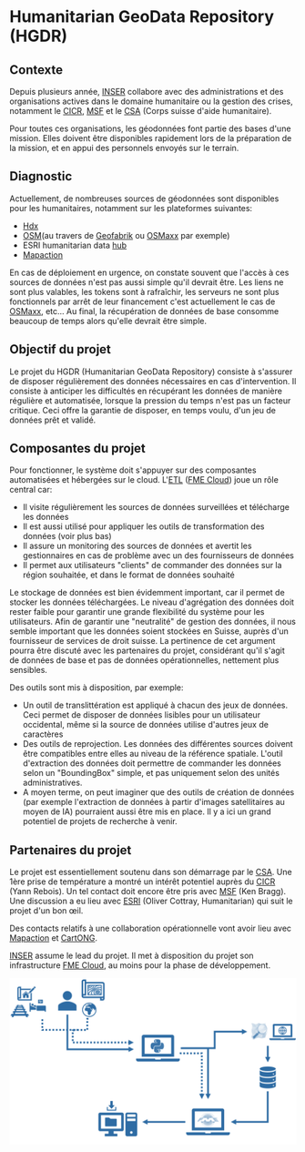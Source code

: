 # Humanitarian GeoData Repository (HGDR)
## Contexte
Depuis plusieurs année, [INSER](https://www.inser.ch/fr) collabore avec des administrations et des organisations actives dans le domaine humanitaire ou la gestion des crises, notamment le [CICR](https://www.icrc.org/fr), [MSF](https://www.msf.ch/) et le [CSA](https://www.eda.admin.ch/deza/fr/home/ddc/organisation/domaines/aide-humanitaire.html) (Corps suisse d'aide humanitaire).
 
Pour toutes ces organisations, les géodonnées font partie des bases d'une mission. Elles doivent être disponibles rapidement lors de la préparation de la mission, et en appui des personnels envoyés sur le terrain.
 
## Diagnostic
Actuellement, de nombreuses sources de géodonnées sont disponibles pour les humanitaires, notamment sur les plateformes suivantes:

 - [Hdx](https://data.humdata.org/)
 - [OSM](https://www.openstreetmap.org/)(au travers de [Geofabrik](https://download.geofabrik.de) ou [OSMaxx](https://osmaxx.hsr.ch/) par exemple)
 - ESRI humanitarian data [hub](https://explore-humanitarian.hub.arcgis.com/)
 - [Mapaction](https://mapaction.org/)

 
En cas de déploiement en urgence, on constate souvent que l'accès à ces sources de données n'est pas aussi simple qu'il devrait être. Les liens ne sont plus valables, les tokens sont à rafraîchir, les serveurs ne sont plus fonctionnels par arrêt de leur financement c'est actuellement le cas de [OSMaxx](https://osmaxx.hsr.ch/), etc…
Au final, la récupération de données de base consomme beaucoup de temps alors qu'elle devrait être simple.
 
 
## Objectif du projet
 
Le projet du HGDR (Humanitarian GeoData Repository) consiste à s'assurer de disposer régulièrement des données nécessaires en cas d'intervention. Il consiste à anticiper les difficultés en récupérant les données de manière régulière et automatisée, lorsque la pression du temps n'est pas un facteur critique. Ceci offre la garantie de disposer, en temps voulu, d'un jeu de données prêt et validé.
 
## Composantes du projet
Pour fonctionner, le système doit s'appuyer sur des composantes automatisées et hébergées sur le cloud.
L'[ETL](https://fr.wikipedia.org/wiki/Extract-transform-load) ([FME Cloud](https://www.safe.com/fme/fme-cloud/)) joue un rôle central car:

 - Il visite régulièrement les sources de données surveillées et télécharge les données
 - Il est aussi utilisé pour appliquer les outils de transformation des données (voir plus bas)
 - Il assure un monitoring des sources de données et avertit les gestionnaires en cas de problème avec un des fournisseurs de données
 - Il permet aux utilisateurs "clients" de commander des données sur la région souhaitée, et dans le format de données souhaité

 
Le stockage de données est bien évidemment important, car il permet de stocker les données téléchargées. Le niveau d'agrégation des données doit rester faible pour garantir une grande flexibilité du système pour les utilisateurs. Afin de garantir une "neutralité" de gestion des données, il nous semble important que les données soient stockées en Suisse, auprès d'un fournisseur de services de droit suisse. La pertinence de cet argument pourra être discuté avec les partenaires du projet, considérant qu'il s'agit de données de base et pas de données opérationnelles, nettement plus sensibles.
 
Des outils sont mis à disposition, par exemple:

 - Un outil de translittération est appliqué à chacun des jeux de données. Ceci permet de disposer de données lisibles pour un utilisateur occidental, même si la source de données utilise d'autres jeux de caractères
 - Des outils de reprojection. Les données des différentes sources doivent être compatibles entre elles au niveau de la référence spatiale.
    L'outil d'extraction des données doit permettre de commander les données selon un "BoundingBox" simple, et pas uniquement selon des unités administratives.
 -  A moyen terme, on peut imaginer que des outils de création de données (par exemple l'extraction de données à partir d'images satellitaires au moyen de IA) pourraient aussi être mis en place. Il y a ici un grand potentiel de projets de recherche à venir. 

 
## Partenaires du projet
Le projet est essentiellement soutenu dans son démarrage par le [CSA](https://www.eda.admin.ch/deza/fr/home/ddc/organisation/domaines/aide-humanitaire.html).
Une 1ère prise de température a montré un intérêt potentiel auprès du [CICR](https://www.icrc.org/fr) (Yann Rebois).
Un tel contact doit encore être pris avec [MSF](https://www.msf.ch/) (Ken Bragg).
Une discussion a eu lieu avec [ESRI](https://www.esri.ch/fr-ch/home) (Oliver Cottray, Humanitarian) qui suit le projet d'un bon œil.
 
Des contacts relatifs à une collaboration opérationnelle vont avoir lieu avec [Mapaction](https://mapaction.org/) et [CartONG](https://cartong.org/fr).
 
[INSER](https://www.inser.ch/fr) assume le lead du projet. Il met à disposition du projet son infrastructure [FME Cloud](https://www.safe.com/fme/fme-cloud/), au moins pour la phase de développement.

![Concept du Projet](concept_HGDR.png)
